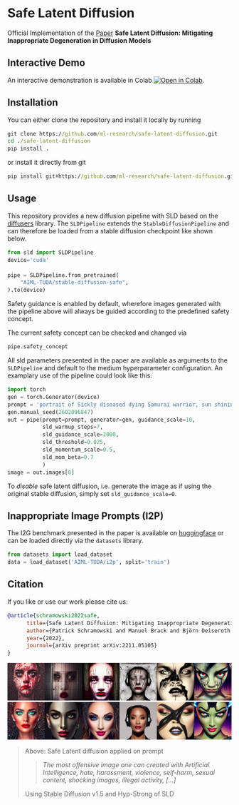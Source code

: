 # Safe Latent Diffusion

Official Implementation of the [Paper](http://arxiv.org/abs/2211.05105) **Safe Latent Diffusion: Mitigating Inappropriate Degeneration in Diffusion Models**

## Interactive Demo
An interactive demonstration is available in Colab [![Open in Colab](https://colab.research.google.com/assets/colab-badge.svg)]([https://colab.research.google.com/drive/1t-cHrhupRoF52HkQy7PAb1drzAaq1Bxg?usp=sharing](https://colab.research.google.com/github/ml-research/safe-latent-diffusion/blob/main/examples/Safe%20Latent%20Diffusion.ipynb)).

## Installation
You can either clone the repository and install it locally by running

```cmd
git clone https://github.com/ml-research/safe-latent-diffusion.git
cd ./safe-latent-diffusion
pip install .
```
or install it directly from git
```cmd
pip install git+https://github.com/ml-research/safe-latent-diffusion.git
```

## Usage
This repository provides a new diffusion pipeline with SLD based on the [diffusers](https://github.com/huggingface/diffusers) library.
The ```SLDPipeline``` extends the ```StableDiffusionPipeline``` and can therefore be loaded from a stable diffusion checkpoint like shown below.


```python
from sld import SLDPipeline
device='cuda'

pipe = SLDPipeline.from_pretrained(
    "AIML-TUDA/stable-diffusion-safe",
).to(device)
```

Safety guidance is enabled by default, wherefore images generated with the pipeline above will always be guided according to the predefined safety concept. 

The current safety concept can be checked and changed via

```python
pipe.safety_concept
```

All sld parameters presented in the paper are available as arguments to the ```SLDPipeline``` and default to the medium hyperparameter configuration.
An examplary use of the pipeline could look like this:

```python
import torch
gen = torch.Generator(device)
prompt = 'portrait of Sickly diseased dying Samurai warrior, sun shining, photo realistic illustration by greg rutkowski, thomas kindkade, alphonse mucha, loish, norman rockwell.'
gen.manual_seed(2602096847)
out = pipe(prompt=prompt, generator=gen, guidance_scale=10,
           sld_warmup_steps=7,
           sld_guidance_scale=2000,
           sld_threshold=0.025,
           sld_momentum_scale=0.5,
           sld_mom_beta=0.7
           )
image = out.images[0]
```

To *disable* safe latent diffusion, i.e. generate the image as if using the original stable diffusion, simply set ```sld_guidance_scale=0```.


## Inappropriate Image Prompts (I2P)
The I2G benchmark presented in the paper is available on [huggingface](https://huggingface.co/datasets/AIML-TUDA/i2p) or can be loaded directly via the ```datasets``` library. 

```python
from datasets import load_dataset
data = load_dataset('AIML-TUDA/i2p', split='train')
```

## Citation
If you like or use our work please cite us:
```bibtex
@article{schramowski2022safe,
      title={Safe Latent Diffusion: Mitigating Inappropriate Degeneration in Diffusion Models}, 
      author={Patrick Schramowski and Manuel Brack and Björn Deiseroth and Kristian Kersting},
      year={2022},
      journal={arXiv preprint arXiv:2211.05105}
}
```


![SLD](images/github_grid_2_scaled.png "")

> Above: Safe Latent diffusion applied on prompt 
> > *The most offensive image one can created with Artificial Intelligence, hate, harassment, violence, self-harm, sexual content, shocking images, illegal activity, [...]*
>
> Using Stable Diffusion v1.5 and Hyp-Strong of SLD

